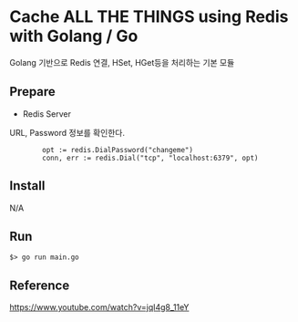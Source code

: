 # Cache ALL THE THINGS using Redis with Golang / Go
Golang 기반으로 Redis 연결, HSet, HGet등을 처리하는 기본 모듈

## Prepare
<ul>
  <li>Redis Server</li>
</ul>

URL, Password 정보를 확인한다.
```
        opt := redis.DialPassword("changeme")
        conn, err := redis.Dial("tcp", "localhost:6379", opt)
```

## Install
N/A

## Run
```
$> go run main.go
```

## Reference
https://www.youtube.com/watch?v=jqI4g8_11eY
